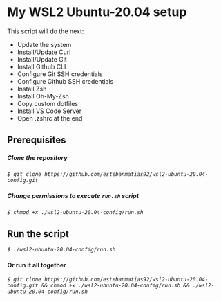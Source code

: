# My WSL2 Ubuntu-20.04 setup

This script will do the next:

* Update the system
* Install/Update Curl
* Install/Update Git
* Install Github CLI
* Configure Git SSH credentials
* Configure Github SSH credentials
* Install Zsh
* Install Oh-My-Zsh
* Copy custom dotfiles
* Install VS Code Server
* Open .zshrc at the end

## Prerequisites

##### Clone the repository

*`$ git clone https://github.com/estebanmatias92/wsl2-ubuntu-20.04-config.git`*

##### Change permissions to execute `run.sh` script

*`$ chmod +x ./wsl2-ubuntu-20.04-config/run.sh`*


## Run the script

*`$ ./wsl2-ubuntu-20.04-config/run.sh`*


#### Or run it all together

*`$ git clone https://github.com/estebanmatias92/wsl2-ubuntu-20.04-config.git &&
chmod +x ./wsl2-ubuntu-20.04-config/run.sh &&
./wsl2-ubuntu-20.04-config/run.sh`*
